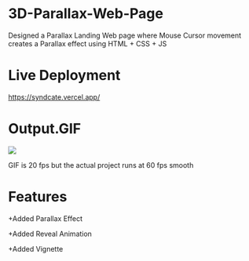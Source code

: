 # 3D-Parallax-Web-Page
Designed a Parallax Landing Web page where Mouse Cursor movement creates a Parallax effect using HTML + CSS + JS 

# Live Deployment
https://syndcate.vercel.app/

# Output.GIF
![](https://github.com/syndica8e/3D-Parallax-Web-Page/blob/main/output.gif)

GIF is 20 fps but the actual project runs at 60 fps smooth
# Features
+Added Parallax Effect 

+Added Reveal Animation

+Added Vignette
